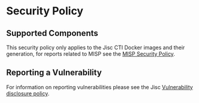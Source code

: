 # Security Policy

## Supported Components

This security policy only applies to the Jisc CTI Docker images and their generation, for reports related to MISP see
the [MISP Security Policy](https://github.com/MISP/MISP/blob/2.4/SECURITY.md).

## Reporting a Vulnerability

For information on reporting vulnerabilities please see the Jisc 
[Vulnerability disclosure policy](https://beta.jisc.ac.uk/about-us/vulnerability-disclosure-policy).
